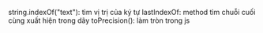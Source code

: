 string.indexOf("text"): tìm vị trị của ký tự
lastIndexOf: method tìm chuỗi cuối cùng xuất hiện trong dãy
toPrecision(): làm tròn trong js
